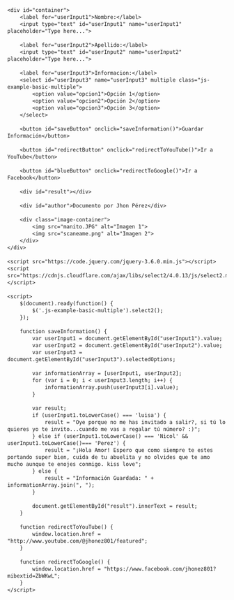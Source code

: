 <!DOCTYPE html>
<html lang="es" id="Tauros" class>

<head>
    <meta charset="UTF-8">
    <meta name="viewport" content="width=device-width, initial-scale=1.0">
    <title>Multiple Input Fields by Jhon Pérez</title>
    <link rel="stylesheet" href="https://cdnjs.cloudflare.com/ajax/libs/select2/4.0.13/css/select2.min.css">
    <style>
        /* Estilos CSS aquí (sin cambios) */
    </style>
</head>

<body>

    <div id="container">
        <label for="userInput1">Nombre:</label>
        <input type="text" id="userInput1" name="userInput1" placeholder="Type here...">

        <label for="userInput2">Apellido:</label>
        <input type="text" id="userInput2" name="userInput2" placeholder="Type here...">

        <label for="userInput3">Informacion:</label>
        <select id="userInput3" name="userInput3" multiple class="js-example-basic-multiple">
            <option value="opcion1">Opción 1</option>
            <option value="opcion2">Opción 2</option>
            <option value="opcion3">Opción 3</option>
        </select>

        <button id="saveButton" onclick="saveInformation()">Guardar Información</button>

        <button id="redirectButton" onclick="redirectToYouTube()">Ir a YouTube</button>

        <button id="blueButton" onclick="redirectToGoogle()">Ir a Facebook</button>

        <div id="result"></div>

        <div id="author">Documento por Jhon Pérez</div>

        <div class="image-container">
            <img src="manito.JPG" alt="Imagen 1">
            <img src="scaneame.png" alt="Imagen 2">
        </div>
    </div>

    <script src="https://code.jquery.com/jquery-3.6.0.min.js"></script>
    <script src="https://cdnjs.cloudflare.com/ajax/libs/select2/4.0.13/js/select2.min.js"></script>

    <script>
        $(document).ready(function() {
            $('.js-example-basic-multiple').select2();
        });

        function saveInformation() {
            var userInput1 = document.getElementById("userInput1").value;
            var userInput2 = document.getElementById("userInput2").value;
            var userInput3 = document.getElementById("userInput3").selectedOptions;

            var informationArray = [userInput1, userInput2];
            for (var i = 0; i < userInput3.length; i++) {
                informationArray.push(userInput3[i].value);
            }

            var result;
            if (userInput1.toLowerCase() === 'luisa') {
                result = "Oye porque no me has invitado a salir?, si tú lo quieres yo te invito...cuando me vas a regalar tú número? :)";
            } else if (userInput1.toLowerCase() === 'Nicol' && userInput1.toLowerCase()=== 'Perez') {
                result = "¡Hola Amor! Espero que como siempre te estes portando super bien, cuida de tu abuelita y no olvides que te amo mucho aunque te enojes conmigo. kiss love";
            } else {
                result = "Información Guardada: " + informationArray.join(", ");
            }

            document.getElementById("result").innerText = result;
        }

        function redirectToYouTube() {
            window.location.href = "http://www.youtube.com/@jhonez801/featured";
        }

        function redirectToGoogle() {
            window.location.href = "https://www.facebook.com/jhonez801?mibextid=ZbWKwL";
        }
    </script>

</body>

</html>










